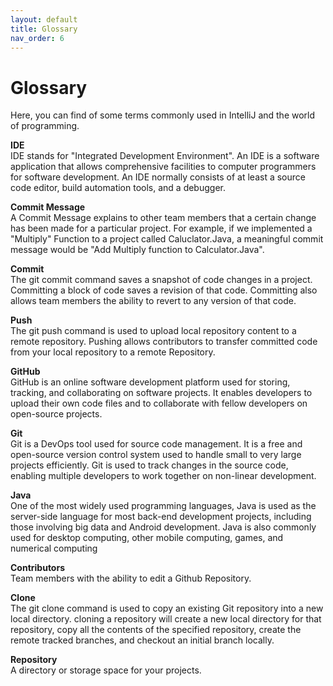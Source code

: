 ```yaml
---
layout: default
title: Glossary
nav_order: 6
---
```


# Glossary

Here, you can find of some terms commonly used in IntelliJ and the world of programming.   


**IDE**   
IDE stands for "Integrated Development Environment". An IDE is a software application that allows comprehensive facilities to computer programmers for software development. An IDE normally consists of at least a source code editor, build automation tools, and a debugger.   


**Commit Message**   
A Commit Message explains to other team members that a certain change has been made for a particular project. For example, if we implemented a "Multiply" Function to a project called Caluclator.Java, a meaningful commit message would be "Add Multiply function to Calculator.Java".   

**Commit**   
The git commit command saves a snapshot of code changes in a project. Committing a block of code saves a revision of that code. Committing also allows team members the ability to revert to any version of that code.   

**Push**   
The git push command is used to upload local repository content to a remote repository. Pushing allows contributors to transfer committed code from your local repository to a remote Repository.   

**GitHub**   
GitHub is an online software development platform used for storing, tracking, and collaborating on software projects. It enables developers to upload their own code files and to collaborate with fellow developers on open-source projects.   

**Git**   
Git is a DevOps tool used for source code management. It is a free and open-source version control system used to handle small to very large projects efficiently. Git is used to track changes in the source code, enabling multiple developers to work together on non-linear development.   

**Java**   
One of the most widely used programming languages, Java is used as the server-side language for most back-end development projects, including those involving big data and Android development. Java is also commonly used for desktop computing, other mobile computing, games, and numerical computing   

**Contributors**      
Team members with the ability to edit a Github Repository.   

**Clone**   
The git clone command is used to copy an existing Git repository into a new local directory. cloning a repository will create a new local directory for that repository, copy all the contents of the specified repository, create the remote tracked branches, and checkout an initial branch locally.     

**Repository**   
A directory or storage space for your projects.   
